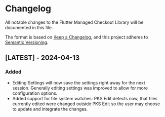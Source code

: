 # Changelog

All notable changes to the Flutter Managed Checkout Library will be documented in this file.

The format is based on [Keep a Changelog](https://keepachangelog.com/en/1.0.0/),
and this project adheres to [Semantic Versioning](https://semver.org/spec/v2.0.0.html).

## [LATEST] - 2024-04-13

### Added
- Editing Settings will now save the settings right away for the next session. Generally editing settings was
  improved to allow for more configuration options.
- Added support for file system watches: PKS Edit detects now, that files currently edited were changed outside
  PKS Edit so the user may choose to update and integrate the changes. 
